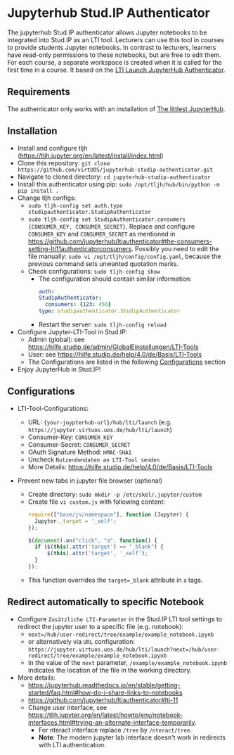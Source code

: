 # Jupyterhub Stud.IP Authenticator
The jupyterhub Stud.IP authenticator allows Jupyter notebooks to be integrated into Stud.IP as an LTI tool. Lecturers can use this tool in courses to provide students Jupyter notebooks. In contrast to lecturers, learners have read-only permissions to these notebooks, but are free to edit them. For each course, a separate workspace is created when it is called for the first time in a course. It based on the [LTI Launch JupyterHub Authenticator](https://github.com/jupyterhub/ltiauthenticator).

## Requirements
The authenticator only works with an installation of [The littlest JupyterHub](https://tljh.jupyter.org/).

## Installation
- Install and configure tljh (https://tljh.jupyter.org/en/latest/install/index.html)
- Clone this repository: `git clone https://github.com/virtUOS/jupyterhub-studip-authenticator.git`
- Navigate to cloned directory: `cd jupyterhub-studip-authenticator`
- Install this authenticator using pip: `sudo /opt/tljh/hub/bin/python -m pip install .`
- Change tljh configs:
  - `sudo tljh-config set auth.type studipauthenticator.StudipAuthenticator`
  - `sudo tljh-config set StudipAuthenticator.consumers {CONSUMER_KEY, CONSUMER_SECRET}`. Replace and configure `CONSUMER_KEY` and `CONSUMER_SECRET` as mentioned in https://github.com/jupyterhub/ltiauthenticator#the-consumers-setting-lti11authenticatorconsumers. Possibly you need to edit the file manually: `sudo vi /opt/tljh/config/config.yaml`, because the previous command sets unwanted quotation marks.
  - Check configurations: `sudo tljh-config show`
    - The configuration should contain similar information: 
        ```yaml
        auth:
        StudipAuthenticator:
          consumers: {123: 456}
        type: studipauthenticator.StudipAuthenticator
        ```
    - Restart the server: `sudo tljh-config reload`
- Configure Jupyter-LTI-Tool in Stud.IP: 
    - Admin (global): see https://hilfe.studip.de/admin/GlobalEinstellungen/LTI-Tools
    - User: see https://hilfe.studip.de/help/4.0/de/Basis/LTI-Tools
    - The Configurations are listed in the following [Configurations](#configurations) section
- Enjoy JupyterHub in Stud.IP!

## Configurations
- LTI-Tool-Configurations:
  - URL: `{your-juypterhub-url}/hub/lti/launch` (e.g. `https://jupyter.virtuos.uos.de/hub/lti/launch`)
  - Consumer-Key: `CONSUMER_KEY`
  - Consumer-Secret: `CONSUMER_SECRET`
  - OAuth Signature Method: `HMAC-SHA1`
  - Uncheck `Nutzendendaten an LTI-Tool senden`
  - More Details: https://hilfe.studip.de/help/4.0/de/Basis/LTI-Tools 


- Prevent new tabs in jupyter file browser (optional)
  - Create directory: `sudo mkdir -p /etc/skel/.jupyter/custom`
  - Create file `vi custom.js` with following content:
    ```javascript
    require(["base/js/namespace"], function (Jupyter) {
      Jupyter._target = '_self';
    });
    
    $(document).on("click", "a", function() {
      if ($(this).attr('target') == "_blank") {
          $(this).attr('target', '_self');
      }
    });
    ```
  - This function overrides the `target=_blank` attribute in `a` tags.

## Redirect automatically to specific Notebook
- Configure `Zusätzliche LTI-Parameter` in the Stud.IP LTI tool settings to redirect the jupyter user to a specific file (e.g. notebook): 
  - `next=/hub/user-redirect/tree/example/example_notebook.ipynb` 
  - or alternatively via `URL` configuration: `https://jupyter.virtuos.uos.de/hub/lti/launch?next=/hub/user-redirect/tree/example/example_notebook.ipynb`
  - In the value of the `next` parameter, `/example/example_notebook.ipynb` indicates the location of the file in the working directory.
- More details: 
  - https://jupyterhub.readthedocs.io/en/stable/getting-started/faq.html#how-do-i-share-links-to-notebooks
  - https://github.com/jupyterhub/ltiauthenticator#lti-11
  - Change user interface, see https://tljh.jupyter.org/en/latest/howto/env/notebook-interfaces.html#trying-an-alternate-interface-temporarily. 
    - For nteract interface replace `/tree` by `/nteract/tree`. 
    - **Note**: The modern jupyter lab interface doesn't work in redirects with LTI authentication.
